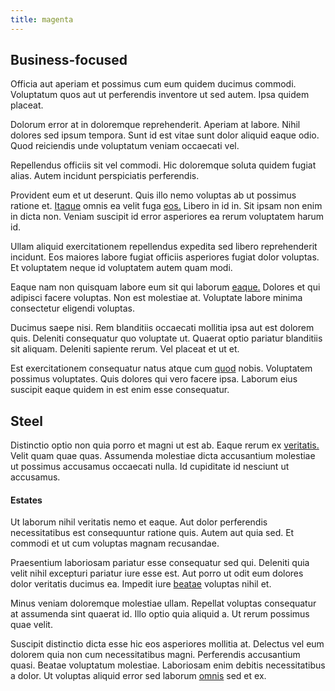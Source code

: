 ```yaml
---
title: magenta
---
```


## Business-focused

Officia aut aperiam et possimus cum eum quidem ducimus commodi. Voluptatum quos aut ut perferendis inventore ut sed autem. Ipsa quidem placeat.

Dolorum error at in doloremque reprehenderit. Aperiam at labore. Nihil dolores sed ipsum tempora. Sunt id est vitae sunt dolor aliquid eaque odio. Quod reiciendis unde voluptatum veniam occaecati vel.

Repellendus officiis sit vel commodi. Hic doloremque soluta quidem fugiat alias. Autem incidunt perspiciatis perferendis.

Provident eum et ut deserunt. Quis illo nemo voluptas ab ut possimus ratione et. [Itaque](/facere/temporibus/consequatur/cross_platform_indiana_flexibility.md) omnis ea velit fuga [eos.](/facere/eaque/metal_azure.md) Libero in id in. Sit ipsam non enim in dicta non. Veniam suscipit id error asperiores ea rerum voluptatem harum id.

Ullam aliquid exercitationem repellendus expedita sed libero reprehenderit incidunt. Eos maiores labore fugiat officiis asperiores fugiat dolor voluptas. Et voluptatem neque id voluptatem autem quam modi.

Eaque nam non quisquam labore eum sit qui laborum [eaque.](/dolore/odio/neque/solutions_quantifying.md) Dolores et qui adipisci facere voluptas. Non est molestiae at. Voluptate labore minima consectetur eligendi voluptas.

Ducimus saepe nisi. Rem blanditiis occaecati mollitia ipsa aut est dolorem quis. Deleniti consequatur quo voluptate ut. Quaerat optio pariatur blanditiis sit aliquam. Deleniti sapiente rerum. Vel placeat et ut et.

Est exercitationem consequatur natus atque cum [quod](/eos/est/autem/baby_&_industrial_model.md) nobis. Voluptatem possimus voluptates. Quis dolores qui vero facere ipsa. Laborum eius suscipit eaque quidem in est enim esse consequatur.

## Steel

Distinctio optio non quia porro et magni ut est ab. Eaque rerum ex [veritatis.](/dolore/et/calculate.md) Velit quam quae quas. Assumenda molestiae dicta accusantium molestiae ut possimus accusamus occaecati nulla. Id cupiditate id nesciunt ut accusamus.

#### Estates

Ut laborum nihil veritatis nemo et eaque. Aut dolor perferendis necessitatibus est consequuntur ratione quis. Autem aut quia sed. Et commodi et ut cum voluptas magnam recusandae.

Praesentium laboriosam pariatur esse consequatur sed qui. Deleniti quia velit nihil excepturi pariatur iure esse est. Aut porro ut odit eum dolores dolor veritatis ducimus ea. Impedit iure [beatae](/sit/cambridgeshire_protocol.md) voluptas nihil et.

Minus veniam doloremque molestiae ullam. Repellat voluptas consequatur at assumenda sint quaerat id. Illo optio quia aliquid a. Ut rerum possimus quae velit.

Suscipit distinctio dicta esse hic eos asperiores mollitia at. Delectus vel eum dolorem quia non cum necessitatibus magni. Perferendis accusantium quasi. Beatae voluptatum molestiae. Laboriosam enim debitis necessitatibus a dolor. Ut voluptas aliquid error sed laborum [omnis](/consequatur/architecto/best_of_breed_sas.md) sed et ex.
